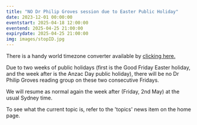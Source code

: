 ```yaml
---
title: "NO Dr Philip Groves session due to Easter Public Holiday"
date: 2023-12-01 00:00:00
eventstart: 2025-04-18 12:00:00
eventend: 2025-04-25 21:00:00
expirydate: 2025-04-25 21:00:00
img: images/stopID.jpg
---
```


There is a handy world timezone converter available by [clicking here.](https://www.timeanddate.com/worldclock/converter.html)

Due to two weeks of public holidays (first is the Good Friday Easter holiday, and the week after is the Anzac Day public holiday), there will be no Dr Philip Groves reading group on these two consecutive Fridays.

We will resume as normal again the week after (Friday, 2nd May) at the usual Sydney time.

To see what the current topic is, refer to the 'topics' news item on the home page.